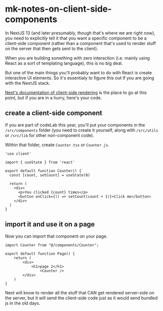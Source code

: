# mk-notes-on-client-side-components

In NextJS 13 (and later presumably, though that's where we are right now), you need to explicitly tell it that you want a specific component to be a client-side component (rather than a component that's used to render stuff on the server that then gets sent to the client). 

When you are building something with zero interaction (i.e. mainly using React as a sort of templating language), this is no big deal. 

But one of the main things you'll probably want to do with React is create interactive UI elements. So it's essentialy to figure this out if you are going with the NextJS stack.

[Next's documentation of client-side rendering](https://nextjs.org/docs/app/building-your-application/rendering/client-components) is the place to go at this point, but if you are in a hurry, here's your code.

## create a client-side component

If you are part of codeLab this year, you'll put your components in the `/src/components` folder (you need to create it yourself, along with `/src/utils` or `/src/lib` for other non-component code).

Within that folder, create `Counter.tsx` or `Counter.js`. 

```
'use client'
 
import { useState } from 'react'
 
export default function Counter() {
  const [count, setCount] = useState(0)
 
  return (
    <div>
      <p>You clicked {count} times</p>
      <button onClick={() => setCount(count + 1)}>Click me</button>
    </div>
  )
}
```

## import it and use it on a page

Now you can import that component on your page. 

```
import Counter from "@/components/Counter";

export default function Page() {
    return (
        <div>
            <h1>page 2</h1>
                <Counter />
        </div>
    )
}
```

Next will know to render all the stuff that CAN get rendered server-side on the server, but it will send the client-side code just as it would send bundled js in the old days.